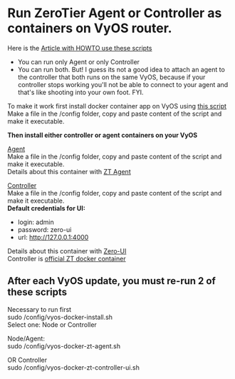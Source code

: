 # Run ZeroTier Agent or Controller as containers on VyOS router.<br />
 Here is the [Article with HOWTO use these scripts](https://medium.com/@qdrddr/run-zerotier-on-vyos-router-de5aaf1da02b)

* You can run only Agent or only Controller
* You can run both. But! I guess its not a good idea to attach an agent to the controller that both runs on the same VyOS, because if your controller stops working you'll not be able to connect to your agent and that's like shooting into your own foot. FYI.


To make it work first install docker container app on VyOS using [this script](https://github.com/qdrddr/VyOS/blob/main/docker/vyos-docker-install.script)<br />
Make a file in the /config folder, copy and paste content of the script and make it executable.<br />

**Then install either controller or agent containers on your VyOS**

[Agent](1.4.x/zt-agent.md)<br />
Make a file in the /config folder, copy and paste content of the script and make it executable.<br />
Details about this container with [ZT Agent](https://github.com/zyclonite/zerotier-docker)<br />

[Controller](1.4.x/zt-controller.md)<br />
Make a file in the /config folder, copy and paste content of the script and make it executable.<br />
**Default credentials for UI:**<br />
* login: admin<br />
* password: zero-ui<br />
* url: http://127.0.0.1:4000<br />

Details about this container with [Zero-UI](https://github.com/dec0dOS/zero-ui)<br />
Controller is [official ZT docker container](https://hub.docker.com/r/zerotier/zerotier)<br />

## After each VyOS update, you must re-run 2 of these scripts<br />

Necessary to run first<br />
sudo /config/vyos-docker-install.sh<br />
Select one: Node or Controller<br />

Node/Agent:<br />
sudo /config/vyos-docker-zt-agent.sh<br />

OR Controller<br />
sudo /config/vyos-docker-zt-controller-ui.sh<br />
